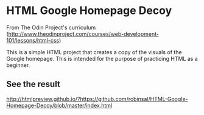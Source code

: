 # HTML Google Homepage Decoy

From The Odin Project's curriculum (http://www.theodinproject.com/courses/web-development-101/lessons/html-css)

This is a simple HTML project that creates a copy of the visuals of the Google homepage. This is intended for the purpose of practicing HTML as a beginner.

## See the result
http://htmlpreview.github.io/?https://github.com/robinsal/HTML-Google-Homepage-Decoy/blob/master/index.html
